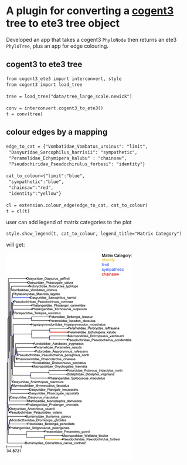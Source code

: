 # A plugin for converting a [cogent3](https://github.com/cogent3/cogent3) tree to ete3 tree object 

Developed an app that takes a cogent3 `PhyloNode` then returns an ete3 `PhyloTree`, plus an app for edge colouring.

## cogent3 to ete3 tree
```
from cogent3_ete3 import interconvert, style
from cogent3 import load_tree

tree = load_tree("data/tree_large_scale.newick")

conv = interconvert.cogent3_to_ete3()
t = conv(tree)
```

## colour edges by a mapping
```
edge_to_cat = {"Vombatidae_Vombatus_ursinus": "limit",
 "Dasyuridae_Sarcophilus_harrisii": "sympathetic",
 "Peramelidae_Echymipera_kalubu" : "chainsaw",
 "Pseudochiridae_Pseudochirulus_forbesi": "identity"}

cat_to_colour={"limit":"blue", 
 "sympathetic":"blue", 
 "chainsaw":"red", 
 "identity":"yellow"}

cl = extension.colour_edge(edge_to_cat, cat_to_colour)
t = cl(t)
```

user can add legend of matrix categories to the plot

```
style.show_legend(t, cat_to_colour, legend_title="Matrix Category")
```

will get:

![Tree Plot](data/coloured_tree.png)
